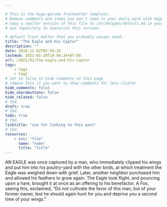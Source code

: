 ```yaml
---

# This is the hugo-garuda frontmatter template.
# Remove comments and items you won't need in your daily work with Hugo.
# Copy a smaller version of this file to /archetypes/default.md in your
# own repository to overwrite this version.

# default front matter that you probably always need:
title: "The Eagle and His Captor"
description: ""
date: 2018-11-02T05:56:26
lastmod: 2021-01-20T19:04:24+07:00
url: /2021/01/the-eagle-and-his-captor
tags:
    - tag1
    - tag2
# set to false to hide comments on this page
# remove this if you want to show comments for less clutter
hide_comments: false
hide_sharebuttons: false
hide_related: false
# tbd.
draft: true
# tbd.
todo: true
# tbd.
linktitle: "use for linking to this post"
# tbd.
resources:
    - src: "file"
      name: "name"
      title: "title"
---
```

AN EAGLE was once captured by a man, who immediately clipped his wings and put him into his poultry-yard with the other birds, at which treatment the Eagle was weighed down with grief. Later, another neighbor purchased him and allowed his feathers to grow again. The Eagle took flight, and pouncing upon a hare, brought it at once as an offering to his benefactor. A Fox, seeing this, exclaimed, “Do not cultivate the favor of this man, but of your former owner, lest he should again hunt for you and deprive you a second time of your wings.”


